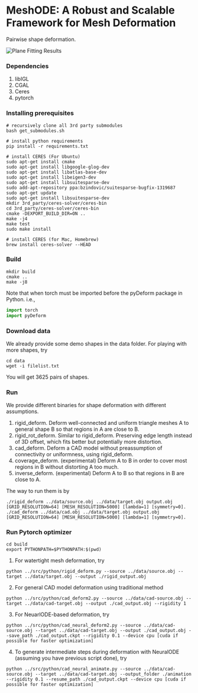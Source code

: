 # MeshODE: A Robust and Scalable Framework for Mesh Deformation
Pairwise shape deformation.

![Plane Fitting Results](https://github.com/hjwdzh/ShapeDeform/raw/master/res/teaser.jpg)

### Dependencies
1. libIGL
2. CGAL
3. Ceres
4. pytorch

### Installing prerequisites
```
# recursively clone all 3rd party submodules
bash get_submodules.sh

# install python requirements
pip install -r requirements.txt

# install CERES (For Ubuntu)
sudo apt-get install cmake
sudo apt-get install libgoogle-glog-dev
sudo apt-get install libatlas-base-dev
sudo apt-get install libeigen3-dev
sudo apt-get install libsuitesparse-dev
sudo add-apt-repository ppa:bzindovic/suitesparse-bugfix-1319687
sudo apt-get update
sudo apt-get install libsuitesparse-dev
mkdir 3rd_party/ceres-solver/ceres-bin
cd 3rd_party/ceres-solver/ceres-bin
cmake -DEXPORT_BUILD_DIR=ON ..
make -j4
make test
sudo make install

# install CERES (for Mac, Homebrew)
brew install ceres-solver --HEAD
```

### Build
```
mkdir build
cmake ..
make -j8
```
Note that when torch must be imported before the pyDeform package in Python. i.e.,
```python
import torch
import pyDeform
```

### Download data
We already provide some demo shapes in the data folder. For playing with more shapes, try
```
cd data
wget -i filelist.txt
```
You will get 3625 pairs of shapes.

### Run
We provide different binaries for shape deformation with different assumptions.
1. rigid_deform.
	Deform well-connected and uniform triangle meshes A to general shape B so that regions in A are close to B.
2. rigid_rot_deform.
	Similar to rigid_deform. Preserving edge length instead of 3D offset, which fits better but potentially more distortion.
3. cad_deform.
	Deform a CAD model without preassumption of connectivity or uniformness, using rigid_deform.
4. coverage_deform. (experimental)
	Deform A to B in order to cover most regions in B without distorting A too much.
5. inverse_deform. (experimental)
	Deform A to B so that regions in B are close to A.

The way to run them is by
```
./rigid_deform ../data/source.obj ../data/target.obj output.obj [GRID_RESOLUTION=64] [MESH_RESOLUTION=5000] [lambda=1] [symmetry=0].
./cad_deform ../data/cad.obj ../data/target.obj output.obj [GRID_RESOLUTION=64] [MESH_RESOLUTION=5000] [lambda=1] [symmetry=0].
```

### Run Pytorch optimizer
```
cd build
export PYTHONPATH=$PYTHONPATH:$(pwd)
```
1. For watertight mesh deformation, try
```
python ../src/python/rigid_deform.py --source ../data/source.obj --target ../data/target.obj --output ./rigid_output.obj
```
2. For general CAD model deformation using traditional method
```
python ../src/python/cad_deform2.py --source ../data/cad-source.obj --target ../data/cad-target.obj --output ./cad_output.obj --rigidity 1
```
3. For NeuarlODE-based deformation, try
```
python ../src/python/cad_neural_deform2.py --source ../data/cad-source.obj --target ../data/cad-target.obj --output ./cad_output.obj --save_path ./cad_output.ckpt --rigidity 0.1 --device cpu [cuda if possible for faster optimization]
```
4. To generate intermediate steps during deformation with NeuralODE (assuming you have previous script done), try
```
python ../src/python/cad_neural_animate.py --source ../data/cad-source.obj --target ../data/cad-target.obj --output_folder ./animation --rigidity 0.1 --resume_path ./cad_output.ckpt --device cpu [cuda if possible for faster optimization]
```
